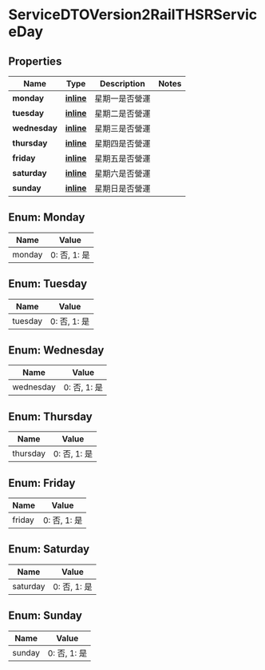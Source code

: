 
# ServiceDTOVersion2RailTHSRServiceDay

## Properties
Name | Type | Description | Notes
------------ | ------------- | ------------- | -------------
**monday** | [**inline**](#MondayEnum) | 星期一是否營運 | 
**tuesday** | [**inline**](#TuesdayEnum) | 星期二是否營運 | 
**wednesday** | [**inline**](#WednesdayEnum) | 星期三是否營運 | 
**thursday** | [**inline**](#ThursdayEnum) | 星期四是否營運 | 
**friday** | [**inline**](#FridayEnum) | 星期五是否營運 | 
**saturday** | [**inline**](#SaturdayEnum) | 星期六是否營運 | 
**sunday** | [**inline**](#SundayEnum) | 星期日是否營運 | 


<a name="MondayEnum"></a>
## Enum: Monday
Name | Value
---- | -----
monday | 0: 否, 1: 是


<a name="TuesdayEnum"></a>
## Enum: Tuesday
Name | Value
---- | -----
tuesday | 0: 否, 1: 是


<a name="WednesdayEnum"></a>
## Enum: Wednesday
Name | Value
---- | -----
wednesday | 0: 否, 1: 是


<a name="ThursdayEnum"></a>
## Enum: Thursday
Name | Value
---- | -----
thursday | 0: 否, 1: 是


<a name="FridayEnum"></a>
## Enum: Friday
Name | Value
---- | -----
friday | 0: 否, 1: 是


<a name="SaturdayEnum"></a>
## Enum: Saturday
Name | Value
---- | -----
saturday | 0: 否, 1: 是


<a name="SundayEnum"></a>
## Enum: Sunday
Name | Value
---- | -----
sunday | 0: 否, 1: 是



